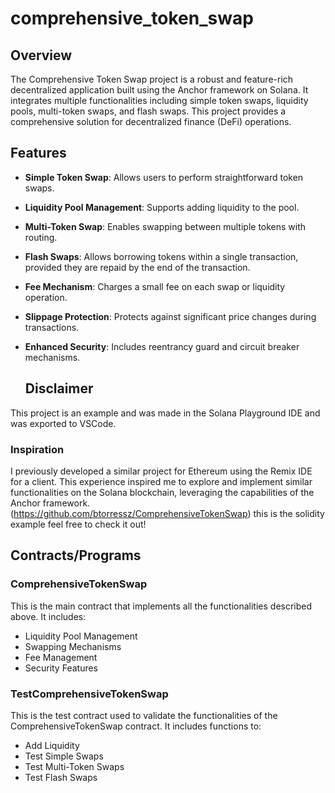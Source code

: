 # comprehensive_token_swap

## Overview

The Comprehensive Token Swap project is a robust and feature-rich decentralized application built using the Anchor framework on Solana. It integrates multiple functionalities including simple token swaps, liquidity pools, multi-token swaps, and flash swaps. This project provides a comprehensive solution for decentralized finance (DeFi) operations.

## Features

- **Simple Token Swap**: Allows users to perform straightforward token swaps.
- **Liquidity Pool Management**: Supports adding liquidity to the pool.
- **Multi-Token Swap**: Enables swapping between multiple tokens with routing.
- **Flash Swaps**: Allows borrowing tokens within a single transaction, provided they are repaid by the end of the transaction.
- **Fee Mechanism**: Charges a small fee on each swap or liquidity operation.
- **Slippage Protection**: Protects against significant price changes during transactions.
- **Enhanced Security**: Includes reentrancy guard and circuit breaker mechanisms.

  ## Disclaimer

This project is an example and was made in the Solana Playground IDE and was exported to VSCode. 

### Inspiration

I previously developed a similar project for Ethereum using the Remix IDE for a client. This experience inspired me to explore and implement similar functionalities on the Solana blockchain, leveraging the capabilities of the Anchor framework. (https://github.com/btorressz/ComprehensiveTokenSwap) this is the solidity example feel free to check it out!

## Contracts/Programs

### ComprehensiveTokenSwap

This is the main contract that implements all the functionalities described above. It includes:
- Liquidity Pool Management
- Swapping Mechanisms
- Fee Management
- Security Features

### TestComprehensiveTokenSwap

This is the test contract used to validate the functionalities of the ComprehensiveTokenSwap contract. It includes functions to:
- Add Liquidity
- Test Simple Swaps
- Test Multi-Token Swaps
- Test Flash Swaps



